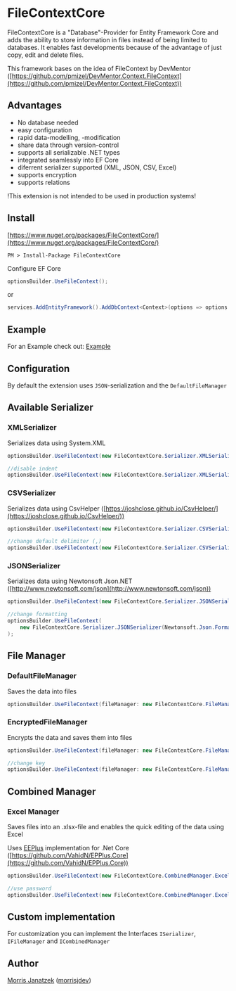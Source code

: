 # FileContextCore

FileContextCore is a "Database"-Provider for Entity Framework Core and adds the ability to store information in files instead of being limited to databases. It enables fast developments because of the advantage of just copy, edit and delete files.

This framework bases on the idea of FileContext by DevMentor ([https://github.com/pmizel/DevMentor.Context.FileContext](https://github.com/pmizel/DevMentor.Context.FileContext))

## Advantages

- No database needed
- easy configuration
- rapid data-modelling, -modification
- share data through version-control
- supports all serializable .NET types
- integrated seamlessly into EF Core
- diferrent serializer supported (XML, JSON, CSV, Excel)
- supports encryption
- supports relations

!This extension is not intended to be used in production systems!

## Install

[https://www.nuget.org/packages/FileContextCore/](https://www.nuget.org/packages/FileContextCore/)

```
PM > Install-Package FileContextCore
```

Configure EF Core

```cs
optionsBuilder.UseFileContext();
```

or

```cs
services.AddEntityFramework().AddDbContext<Context>(options => options.UseFileContext());
```

## Example

For an Example check out: [Example](https://github.com/morrisjdev/FileContextCore/tree/master/src/Example)

## Configuration

By default the extension uses `JSON`-serialization and the `DefaultFileManager`

## Available Serializer

### XMLSerializer

Serializes data using System.XML

```cs
optionsBuilder.UseFileContext(new FileContextCore.Serializer.XMLSerializer());

//disable indent
optionsBuilder.UseFileContext(new FileContextCore.Serializer.XMLSerializer(false));
```

### CSVSerializer

Serializes data using CsvHelper ([https://joshclose.github.io/CsvHelper/](https://joshclose.github.io/CsvHelper/))

```cs
optionsBuilder.UseFileContext(new FileContextCore.Serializer.CSVSerializer());

//change default delimiter (,)
optionsBuilder.UseFileContext(new FileContextCore.Serializer.CSVSerializer(";"));
```

### JSONSerializer

Serializes data using Newtonsoft Json.NET ([http://www.newtonsoft.com/json](http://www.newtonsoft.com/json))

```cs
optionsBuilder.UseFileContext(new FileContextCore.Serializer.JSONSerializer());

//change formatting
optionsBuilder.UseFileContext(
    new FileContextCore.Serializer.JSONSerializer(Newtonsoft.Json.Formatting.None)
);
```

## File Manager

### DefaultFileManager

Saves the data into files

```cs
optionsBuilder.UseFileContext(fileManager: new FileContextCore.FileManager.DefaultFileManager());
```

### EncryptedFileManager

Encrypts the data and saves them into files

```cs
optionsBuilder.UseFileContext(fileManager: new FileContextCore.FileManager.EncryptedFileManager());

//change key
optionsBuilder.UseFileContext(fileManager: new FileContextCore.FileManager.EncryptedFileManager("key"));
```

## Combined Manager

### Excel Manager

Saves files into an .xlsx-file and enables the quick editing of the data using Excel

Uses [EEPlus](http://epplus.codeplex.com/documentation) implementation for .Net Core ([https://github.com/VahidN/EPPlus.Core](https://github.com/VahidN/EPPlus.Core))

```cs
optionsBuilder.UseFileContext(new FileContextCore.CombinedManager.ExcelManager());

//use password
optionsBuilder.UseFileContext(new FileContextCore.CombinedManager.ExcelManager("password"));
```

## Custom implementation

For customization you can implement the Interfaces `ISerializer`, `IFileManager` and `ICombinedManager`

## Author

[Morris Janatzek](http://morrisj.net) ([morrisjdev](https://github.com/morrisjdev))
